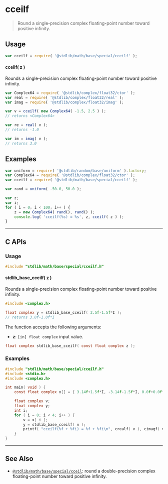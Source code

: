 <!--

@license Apache-2.0

Copyright (c) 2021 The Stdlib Authors.

Licensed under the Apache License, Version 2.0 (the "License");
you may not use this file except in compliance with the License.
You may obtain a copy of the License at

   http://www.apache.org/licenses/LICENSE-2.0

Unless required by applicable law or agreed to in writing, software
distributed under the License is distributed on an "AS IS" BASIS,
WITHOUT WARRANTIES OR CONDITIONS OF ANY KIND, either express or implied.
See the License for the specific language governing permissions and
limitations under the License.

-->

# cceilf

> Round a single-precision complex floating-point number toward positive infinity.

<section class="usage">

## Usage

```javascript
var cceilf = require( '@stdlib/math/base/special/cceilf' );
```

#### cceilf( z )

Rounds a single-precision complex floating-point number toward positive infinity.

```javascript
var Complex64 = require( '@stdlib/complex/float32/ctor' );
var real = require( '@stdlib/complex/float32/real' );
var imag = require( '@stdlib/complex/float32/imag' );

var v = cceilf( new Complex64( -1.5, 2.5 ) );
// returns <Complex64>

var re = real( v );
// returns -1.0

var im = imag( v );
// returns 3.0
```

</section>

<!-- /.usage -->

<section class="examples">

## Examples

<!-- eslint no-undef: "error" -->

```javascript
var uniform = require( '@stdlib/random/base/uniform' ).factory;
var Complex64 = require( '@stdlib/complex/float32/ctor' );
var cceilf = require( '@stdlib/math/base/special/cceilf' );

var rand = uniform( -50.0, 50.0 );

var z;
var i;
for ( i = 0; i < 100; i++ ) {
    z = new Complex64( rand(), rand() );
    console.log( 'cceilf(%s) = %s', z, cceilf( z ) );
}
```

</section>

<!-- /.examples -->

<!-- C interface documentation. -->

* * *

<section class="c">

## C APIs

<!-- Section to include introductory text. Make sure to keep an empty line after the intro `section` element and another before the `/section` close. -->

<section class="intro">

</section>

<!-- /.intro -->

<!-- C usage documentation. -->

<section class="usage">

### Usage

```c
#include "stdlib/math/base/special/cceilf.h"
```

#### stdlib_base_cceilf( z )

Rounds a single-precision complex floating-point number toward positive infinity.

```c
#include <complex.h>

float complex y = stdlib_base_cceilf( 2.5f-1.5f*I );
// returns 3.0f-1.0f*I
```

The function accepts the following arguments:

-   **z**: `[in] float complex` input value.

```c
float complex stdlib_base_cceilf( const float complex z );
```

</section>

<!-- /.usage -->

<!-- C API usage notes. Make sure to keep an empty line after the `section` element and another before the `/section` close. -->

<section class="notes">

</section>

<!-- /.notes -->

<!-- C API usage examples. -->

<section class="examples">

### Examples

```c
#include "stdlib/math/base/special/cceilf.h"
#include <stdio.h>
#include <complex.h>

int main( void ) {
    const float complex x[] = { 3.14f+1.5f*I, -3.14f-1.5f*I, 0.0f+0.0f*I, 0.0f/0.0f+0.0f/0.0f*I };

    float complex v;
    float complex y;
    int i;
    for ( i = 0; i < 4; i++ ) {
        v = x[ i ];
        y = stdlib_base_cceilf( v );
        printf( "cceilf(%f + %fi) = %f + %fi\n", crealf( v ), cimagf( v ), crealf( y ), cimagf( y ) );
    }
}
```

</section>

<!-- /.examples -->

</section>

<!-- /.c -->

<!-- Section for related `stdlib` packages. Do not manually edit this section, as it is automatically populated. -->

<section class="related">

* * *

## See Also

-   <span class="package-name">[`@stdlib/math/base/special/cceil`][@stdlib/math/base/special/cceil]</span><span class="delimiter">: </span><span class="description">round a double-precision complex floating-point number toward positive infinity.</span>

</section>

<!-- /.related -->

<!-- Section for all links. Make sure to keep an empty line after the `section` element and another before the `/section` close. -->

<section class="links">

<!-- <related-links> -->

[@stdlib/math/base/special/cceil]: https://github.com/stdlib-js/stdlib/tree/develop/lib/node_modules/%40stdlib/math/base/special/cceil

<!-- </related-links> -->

</section>

<!-- /.links -->
